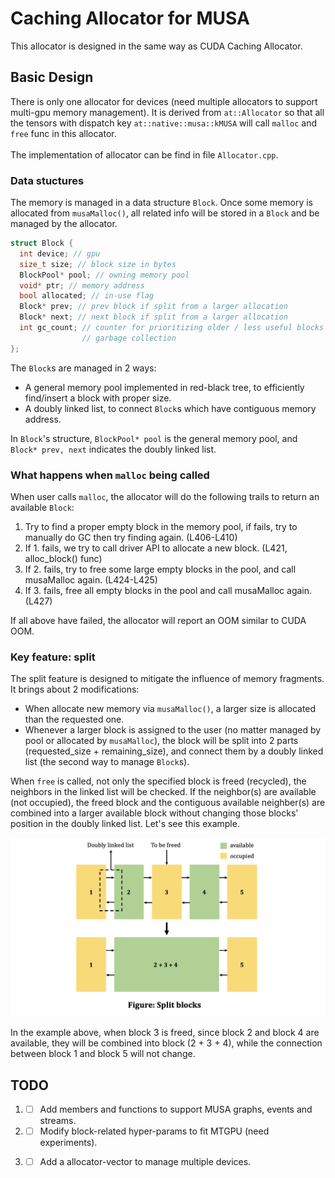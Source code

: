 # Caching Allocator for MUSA

This allocator is designed in the same way as CUDA Caching Allocator.

## Basic Design

There is only one allocator for devices (need multiple allocators to support multi-gpu memory management). It is derived from `at::Allocator` so that all the tensors with dispatch key `at::native::musa::kMUSA` will call `malloc` and `free` func in this allocator.<br></br>
The implementation of allocator can be find in file `Allocator.cpp`.

### Data stuctures

The memory is managed in a data structure `Block`. Once some memory is allocated from `musaMalloc()`, all related info will be stored in a `Block` and be managed by the allocator.

```c++
struct Block {
  int device; // gpu
  size_t size; // block size in bytes
  BlockPool* pool; // owning memory pool
  void* ptr; // memory address
  bool allocated; // in-use flag
  Block* prev; // prev block if split from a larger allocation
  Block* next; // next block if split from a larger allocation
  int gc_count; // counter for prioritizing older / less useful blocks for
                // garbage collection
};
```

The `Block`s are managed in 2 ways:

- A general memory pool implemented in red-black tree, to efficiently find/insert a block with proper size.
- A doubly linked list, to connect `Block`s which have contiguous memory address.

In `Block`'s structure, `BlockPool* pool` is the general memory pool, and `Block* prev, next` indicates the doubly linked list.

### What happens when `malloc` being called

When user calls `malloc`, the allocator will do the following trails to return an available `Block`:

1. Try to find a proper empty block in the memory pool, if fails, try to manually do GC then try finding again. (L406-L410)
2. If 1. fails, we try to call driver API to allocate a new block. (L421, alloc_block() func)
3. If 2. fails, try to free some large empty blocks in the pool, and call musaMalloc again. (L424-L425)
4. If 3. fails, free all empty blocks in the pool and call musaMalloc again. (L427)

If all above have failed, the allocator will report an OOM similar to CUDA OOM.

### Key feature: split

The split feature is designed to mitigate the influence of memory fragments. It brings about 2 modifications:

- When allocate new memory via `musaMalloc()`, a larger size is allocated than the requested one.
- Whenever a larger block is assigned to the user (no matter managed by pool or allocated by `musaMalloc`), the block will be split into 2 parts (requested_size + remaining_size), and connect them by a doubly linked list (the second way to manage `Block`s).

When `free` is called, not only the specified block is freed (recycled), the neighbors in the linked list will be checked. If the neighbor(s) are available (not occupied), the freed block and the contiguous available neighber(s) are combined into a larger available block without changing those blocks' position in the doubly linked list. Let's see this example.

![avatar](../../../docs/source/img/split_blocks.png)

In the example above, when block 3 is freed, since block 2 and block 4 are available, they will be combined into block (2 + 3 + 4), while the connection between block 1 and block 5 will not change.

## TODO

1. - [ ] Add members and functions to support MUSA graphs, events and streams.
2. - [ ] Modify block-related hyper-params to fit MTGPU (need experiments).
3. - [ ] Add a allocator-vector to manage multiple devices.

